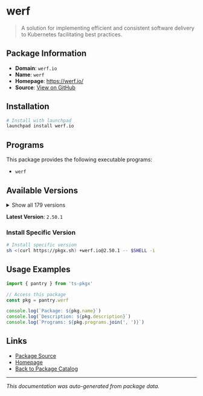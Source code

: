 # werf

> A solution for implementing efficient and consistent software delivery to Kubernetes facilitating best practices.

## Package Information

- **Domain**: `werf.io`
- **Name**: `werf`
- **Homepage**: https://werf.io/
- **Source**: [View on GitHub](https://github.com/pkgxdev/pantry/tree/main/projects/werf.io/package.yml)

## Installation

```bash
# Install with launchpad
launchpad install werf.io
```

## Programs

This package provides the following executable programs:

- `werf`

## Available Versions

<details>
<summary>Show all 179 versions</summary>

- `2.50.1`, `2.49.4`, `2.49.1`, `2.49.0`, `2.48.2`
- `2.48.1`, `2.48.0`, `2.47.10`, `2.47.9`, `2.47.8`
- `2.47.7`, `2.47.6`, `2.47.5`, `2.47.4`, `2.47.3`
- `2.47.2`, `2.47.1`, `2.47.0`, `2.46.0`, `2.45.1`
- `2.45.0`, `2.44.1`, `2.44.0`, `2.43.1`, `2.43.0`
- `2.42.0`, `2.41.3`, `2.41.2`, `2.41.1`, `2.41.0`
- `2.39.1`, `2.39.0`, `2.38.1`, `2.38.0`, `2.37.1`
- `2.37.0`, `2.36.4`, `2.36.3`, `2.36.2`, `2.36.1`
- `2.36.0`, `2.35.10`, `2.35.9`, `2.35.8`, `2.35.7`
- `2.35.6`, `2.35.5`, `2.35.4`, `2.35.3`, `2.35.2`
- `2.35.1`, `2.35.0`, `2.34.1`, `2.34.0`, `2.33.0`
- `2.32.2`, `2.32.1`, `2.32.0`, `2.31.1`, `2.31.0`
- `2.30.1`, `2.30.0`, `2.29.0`, `2.28.0`, `2.27.1`
- `2.27.0`, `2.26.6`, `2.26.5`, `2.26.4`, `2.26.3`
- `2.26.2`, `2.26.1`, `2.26.0`, `2.25.1`, `2.25.0`
- `2.24.0`, `2.23.1`, `2.23.0`, `2.22.0`, `2.21.0`
- `2.20.0`, `2.19.0`, `2.18.0`, `2.17.0`, `2.16.3`
- `2.16.2`, `2.16.1`, `2.16.0`, `2.15.3`, `2.15.2`
- `2.15.1`, `2.15.0`, `2.14.0`, `2.13.1`, `2.13.0`
- `2.12.1`, `2.12.0`, `2.11.0`, `2.10.10`, `2.10.9`
- `2.10.8`, `2.10.7`, `2.10.6`, `2.10.5`, `2.10.4`
- `2.10.3`, `2.10.2`, `2.10.1`, `2.10.0`, `2.9.3`
- `2.9.2`, `2.9.1`, `2.9.0`, `2.8.0`, `2.7.1`
- `2.7.0`, `2.6.7`, `2.6.6`, `2.6.5`, `2.6.4`
- `2.6.3`, `2.6.2`, `2.6.1`, `2.6.0`, `2.5.0`
- `2.4.1`, `2.4.0`, `2.3.3`, `2.3.2`, `2.3.1`
- `2.3.0`, `2.2.0`, `2.1.0`, `2.0.4`, `2.0.3`
- `2.0.2`, `2.0.1`, `2.0.0`, `1.2.335`, `1.2.334`
- `1.2.333`, `1.2.332`, `1.2.331`, `1.2.330`, `1.2.329`
- `1.2.328`, `1.2.327`, `1.2.326`, `1.2.325`, `1.2.324`
- `1.2.323`, `1.2.322`, `1.2.321`, `1.2.320`, `1.2.318`
- `1.2.317`, `1.2.316`, `1.2.315`, `1.2.313`, `1.2.312`
- `1.2.311`, `1.2.310`, `1.2.309`, `1.2.308`, `1.2.307`
- `1.2.306`, `1.2.305`, `1.2.303`, `1.2.302`, `1.2.301`
- `1.2.300`, `1.2.299`, `1.2.298`, `1.2.297`, `1.2.296`
- `1.2.295`, `1.2.294`, `1.1.36`, `1.1.35`

</details>

**Latest Version**: `2.50.1`

### Install Specific Version

```bash
# Install specific version
sh <(curl https://pkgx.sh) +werf.io@2.50.1 -- $SHELL -i
```

## Usage Examples

```typescript
import { pantry } from 'ts-pkgx'

// Access this package
const pkg = pantry.werf

console.log(`Package: ${pkg.name}`)
console.log(`Description: ${pkg.description}`)
console.log(`Programs: ${pkg.programs.join(', ')}`)
```

## Links

- [Package Source](https://github.com/pkgxdev/pantry/tree/main/projects/werf.io/package.yml)
- [Homepage](https://werf.io/)
- [Back to Package Catalog](../../package-catalog.md)

---

*This documentation was auto-generated from package data.*
